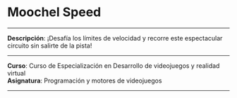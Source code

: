 # Moochel Speed

- - -

**Descripción**: ¡Desafía los límites de velocidad y recorre este espectacular circuito sin salirte de la pista! 

- - -


**Curso**: Curso de Especialización en Desarrollo de videojuegos y realidad virtual  
**Asignatura**: Programación y motores de videojuegos

- - -
